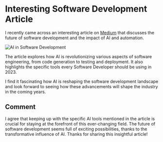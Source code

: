 # Interesting Software Development Article

I recently came across an interesting article on [Medium](https://medium.com/geekculture/5-ai-tools-every-software-developer-should-be-using-in-2022-afc4fb149c60) that discusses the future of software development and the impact of AI and automation. 

![AI in Software Development](https://miro.medium.com/v2/resize:fit:1400/0*bgrmToHI0lUBf8el.gif)

The article explores how AI is revolutionizing various aspects of software engineering, from code generation to testing and deployment. It also highlights the specific tools every Software Developer should be using in 2023. 

I find it fascinating how AI is reshaping the software development landscape and look forward to seeing how these advancements will shape the industry in the coming years.

## Comment

I agree that keeping up with the specific AI tools mentioned in the article is crucial for staying at the forefront of this ever-changing field. The future of software development seems full of exciting possibilities, thanks to the transformative influence of AI. Thanks for sharing this insightful article!